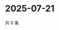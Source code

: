 # 2025-07-21

共 0 条

<!-- BEGIN ZHIHUQUESTIONS -->
<!-- 最后更新时间 Mon Jul 21 2025 01:10:03 GMT+0800 (China Standard Time) -->

<!-- END ZHIHUQUESTIONS -->
